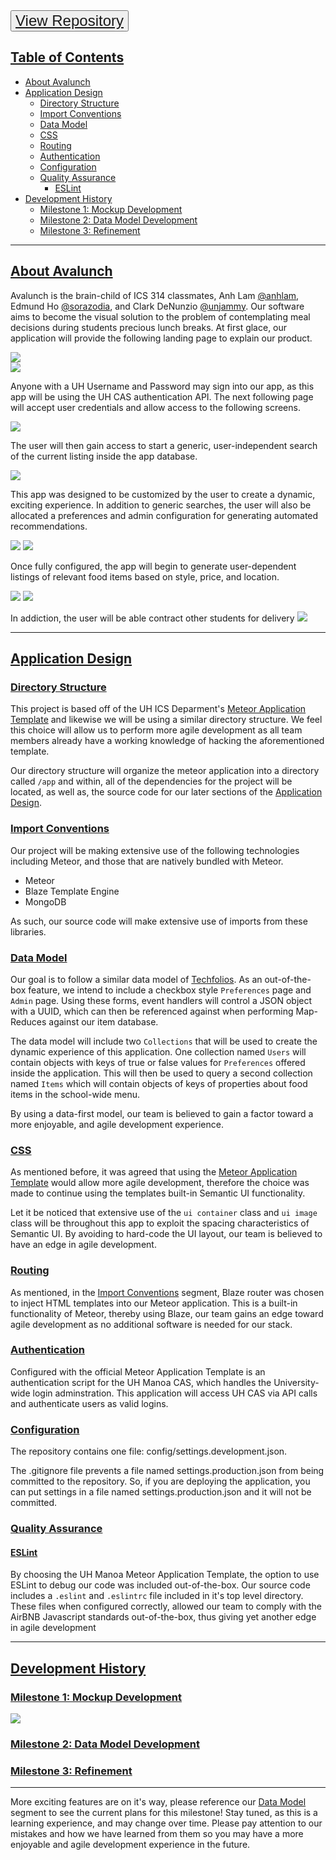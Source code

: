<button style="color: blue; text-align: center; font-size: 24px; padding: 15px 32 px;">
  <a href="https://github.com/avalunch">View Repository </a>
</button>

## [Table of Contents](#table-of-contents)<a name="table-of-contents"></a>
- [About Avalunch](#about-avalunch)
- [Application Design](#application-design)
  - [Directory Structure](#directory-structure)
  - [Import Conventions](#import-conventions)
  - [Data Model](#data-model)
  - [CSS](#css)
  - [Routing](#routing)
  - [Authentication](#authentication)
  - [Configuration](#configuration)
  - [Quality Assurance](#quality-assurance)
    - [ESLint](#eslint)
- [Development History](#history)
  - [Milestone 1: Mockup Development](#milestone1)
  - [Milestone 2: Data Model Development](#milestone2)
  - [Milestone 3: Refinement](#milestone3)

<hr>

## [About Avalunch](#about-avalunch)<a name="about-avalunch"></a>


Avalunch is the brain-child of ICS 314 classmates, Anh Lam [@anhlam](https://github.com/anhlam), Edmund Ho [@sorazodia](https://github.com/sorazodia), and Clark DeNunzio [@unjammy](https://github.com/unjammy).
Our software aims to become the visual solution to the problem of contemplating meal decisions during students precious lunch breaks.
At first glace, our application will provide the following landing page to explain our product.

<img class="ui centered medium image" src="/images/landingpage.png">
<br>
<img class="ui centered medium image" src="/images/Screen Shot 2017-04-13 at 10.53.43.png">

Anyone with a UH Username and Password may sign into our app, as this app will be using the UH CAS authentication API.
The next following page will accept user credentials and allow access to the following screens.

<img class="ui centered medium image" src="/images/login.png">

The user will then gain access to start a generic, user-independent search of the current listing inside the app database.

<img class="ui centered medium image" src="/images/search.png">

This app was designed to be customized by the user to create a dynamic, exciting experience. In addition to generic searches, the user will also be allocated a preferences and admin configuration for generating automated recommendations.

<img class="ui centered medium image" src="/images/profile.png">
<img class="ui centered medium image" src="/images/admin.png">

Once fully configured, the app will begin to generate user-dependent listings of relevant food items based on style, price, and location.

<img class="ui centered medium image" src="/images/user1.png">
<img class="ui centered medium image" src="/images/user2.png">

In addiction, the user will be able contract other students for delivery
<img class="ui centered medium image" src="/images/order.png">

<hr>

## [Application Design](#application-design)<a name="application-design"></a>
### [Directory Structure](#directory-structure)<a name="directory-structure"></a>


This project is based off of the UH ICS Deparment's [Meteor Application Template](http://ics-software-engineering.github.io/meteor-application-template/) and likewise we will be using a similar directory structure. We feel this choice will allow us to perform more agile development as all team members already have a working knowledge of hacking the aforementioned template.

Our directory structure will organize the meteor application into a directory called ```/app``` and within, all of the dependencies for the project will be located, as well as, the source code for our later sections of the [Application Design](#application-design).

### [Import Conventions](#import-conventions)<a name="import-conventions"></a>


Our project will be making extensive use of the following technologies including Meteor, and those that are natively bundled with Meteor.

* Meteor
* Blaze Template Engine
* MongoDB

As such, our source code will make extensive use of imports from these libraries.

### [Data Model](#data-model)<a name="data-model"></a>


Our goal is to follow a similar data model of [Techfolios](http://techfolios.github.io/). As an out-of-the-box feature, we intend to include a checkbox style ```Preferences``` page and ```Admin``` page. Using these forms, event handlers will control a JSON object with a UUID, which can then be referenced against when performing Map-Reduces against our item database.

The data model will include two ```Collections``` that will be used to create the dynamic experience of this application. One collection named ```Users``` will contain objects with keys of true or false values for ```Preferences``` offered inside the application. This will then be used to query a second collection named ```Items``` which will contain objects of keys of properties about food items in the school-wide menu.

By using a data-first model, our team is believed to gain a factor toward a more enjoyable, and agile development experience.

### [CSS](#css)<a name="css"></a>


As mentioned before, it was agreed that using the [Meteor Application Template](http://ics-software-engineering.github.io/meteor-application-template/) would allow more agile development, therefore the choice was made to continue using the templates built-in Semantic UI functionality.

Let it be noticed that extensive use of the ```ui container``` class and ```ui image``` class will be throughout this app to exploit the spacing characteristics of Semantic UI. By avoiding to hard-code the UI layout, our team is believed to have an edge in agile development.

### [Routing](#routing)<a name="routing"></a>


As mentioned, in the [Import Conventions](#import-conventions) segment, Blaze router was chosen to inject HTML templates into our Meteor application. This is a built-in functionality of Meteor, thereby using Blaze, our team gains an edge toward agile development as no additional software is needed for our stack. 

### [Authentication](#authentication)<a name="authentication"></a>


Configured with the official Meteor Application Template is an authentication script for the UH Manoa CAS, which handles the University-wide login adminstration. This application will access UH CAS via API calls and authenticate users as valid logins.

### [Configuration](#configuration)<a name="configuration"></a>
The repository contains one file: config/settings.development.json.

The .gitignore file prevents a file named settings.production.json from being committed to the repository. So, if you are deploying the application, you can put settings in a file named settings.production.json and it will not be committed.



### [Quality Assurance](#quality-assurance)<a name="quality-assurance"></a>

#### [ESLint](#eslint)<a name="eslint"></a>


By choosing the UH Manoa Meteor Application Template, the option to use ESLint to debug our code was included out-of-the-box. Our source code includes a ```.eslint``` and ```.eslintrc``` file included in it's top level directory. These files when configured correctly, allowed our team to comply with the AirBNB Javascript standards out-of-the-box, thus giving yet another edge in agile development

<hr>

## [Development History](#history)<a name="history"></a>

### [](#milestone1)<a name="milestone1" href="https://github.com/Avalunch/Avalunch/projects/1">Milestone 1: Mockup Development</a>

<img class="ui centered medium image" src="/images/Screen Shot 2017-04-13 at 11.06.46.png">

### [](#milestone2)<a name="milestone2" href="https://github.com/Avalunch/Avalunch/projects/2">Milestone 2: Data Model Development</a>

### [](#milestone3)<a name="milestone3" href="https://github.com/Avalunch/Avalunch/projects/3">Milestone 3: Refinement</a>

<hr>

More exciting features are on it's way, please reference our [Data Model](#data-model) segment to see the current plans for this milestone! Stay tuned, as this is a learning experience, and may change over time. Please pay attention to our mistakes and how we have learned from them so you may have a more enjoyable and agile development experience in the future.
